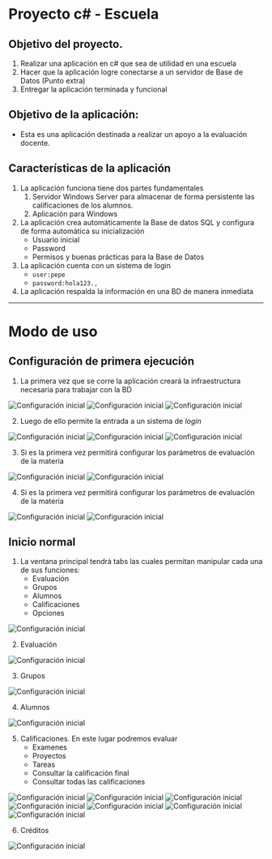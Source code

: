 # Proyecto c# - Escuela

## Objetivo del proyecto.
1. Realizar una aplicación en c# que sea de utilidad en una escuela
1. Hacer que la aplicación logre conectarse a un servidor de Base de Datos (Punto extra)
1. Entregar la aplicación terminada y funcional

## Objetivo de la aplicación: 
+ Esta es una aplicación destinada a realizar un apoyo a la evaluación docente. 

## Características de la aplicación
1. La aplicación funciona tiene dos partes fundamentales
    1. Servidor Windows Server para almacenar de forma persistente las calificaciones de los alumnos.
    2. Aplicación para Windows
1. La aplicación crea automáticamente la Base de datos SQL y configura de forma automática su inicialización
    + Usuario inicial
    + Password
    + Permisos y buenas prácticas para la Base de Datos
1. La aplicación cuenta con un sistema de login
    + `user:pepe`
    + `password:hola123.,`
1. La aplicación respalda la información en una BD de manera inmediata

***

# Modo de uso

## Configuración de primera ejecución

1. La primera vez que se corre la aplicación creará la infraestructura necesaria para trabajar con la BD

![Configuración inicial](./img/1.jpeg)
![Configuración inicial](./img/2.jpeg)
![Configuración inicial](./img/3.jpeg)

2. Luego de ello permite la entrada a un sistema de _login_

![Configuración inicial](./img/4.jpeg)
![Configuración inicial](./img/5.jpeg)
![Configuración inicial](./img/6.jpeg)

3. Si es la primera vez permitirá configurar los parámetros de evaluación de la materia

![Configuración inicial](./img/7.jpeg)
![Configuración inicial](./img/8.jpeg)

4. Si es la primera vez permitirá configurar los parámetros de evaluación de la materia

![Configuración inicial](./img/7.jpeg)
![Configuración inicial](./img/8.jpeg)

## Inicio normal

1. La ventana principal tendrá tabs las cuales permitan manipular cada una de sus funciones:
    + Evaluación
    + Grupos
    + Alumnos
    + Calificaciones
    + Opciones

![Configuración inicial](./img/9.jpeg)

2. Evaluación

![Configuración inicial](./img/10.jpeg)

3. Grupos

![Configuración inicial](./img/11.jpeg)

4. Alumnos

![Configuración inicial](./img/14.jpeg)

5. Calificaciones. En este lugar podremos evaluar
    + Examenes
    + Proyectos
    + Tareas
    + Consultar la calificación final
    + Consultar todas las calificaciones

![Configuración inicial](./img/15.jpeg)
![Configuración inicial](./img/16.jpeg)
![Configuración inicial](./img/17.jpeg)
![Configuración inicial](./img/18.jpeg)
![Configuración inicial](./img/19.jpeg)
![Configuración inicial](./img/20.jpeg)
![Configuración inicial](./img/21.jpeg)

6. Créditos
    
![Configuración inicial](./img/22.jpeg)